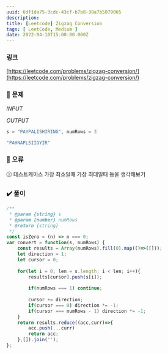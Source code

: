 ```yaml
---
uuid: 6df1da75-3cdc-43cf-b7b8-38a7b5079065
description: 
title: [Leetcode] Zigzag Conversion
tags: [ LeetCode, Medium ]
date: 2022-04-10T15:00:00.000Z
---
```








### 링크

[https://leetcode.com/problems/zigzag-conversion/](https://leetcode.com/problems/zigzag-conversion/)

### 📝 문제

*INPUT*

*OUTPUT*

```jsx
s = "PAYPALISHIRING", numRows = 3
```

```jsx
"PAHNAPLSIIGYIR"
```

### 🚨 오류

<aside>
🕧 테스트케이스 가장 최소일때 가장 최대일때 등을 생각해보기

</aside>

### ✔️ 풀이

```jsx
/**
 * @param {string} s
 * @param {number} numRows
 * @return {string}
 */
const isZero = (n) => n === 0;
var convert = function(s, numRows) {
    const results = Array(numRows).fill(0).map(()=>([]));
    let direction = 1;
    let cursor = 0;
    
    for(let i = 0, len = s.length; i < len; i++){
        results[cursor].push(s[i]);
         
        if(numRows === 1) continue;
        
        cursor += direction;
        if(cursor === 0) direction *= -1;
        if(cursor === numRows - 1) direction *= -1;
    }
    return results.reduce((acc,curr)=>{
        acc.push(...curr)
        return acc;
    },[]).join('');
};
```